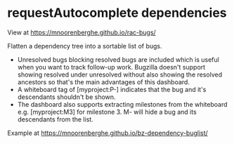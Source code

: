 requestAutocomplete dependencies
=====================

View at https://mnoorenberghe.github.io/rac-bugs/

Flatten a dependency tree into a sortable list of bugs.

* Unresolved bugs blocking resolved bugs are included which is useful when you want to track follow-up work. Bugzilla doesn't support showing resolved under unresolved without also showing the resolved ancestors so that's the main advantages of this dashboard.
* A whiteboard tag of [myproject:P-] indicates that the bug and it's descendants shouldn't be shown.
* The dashboard also supports extracting milestones from the whiteboard e.g. [myproject:M3] for milestone 3. M- will hide a bug and its descendants from the list.

Example at https://mnoorenberghe.github.io/bz-dependency-buglist/
